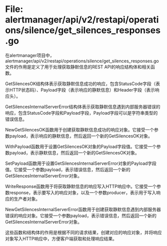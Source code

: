 # File: alertmanager/api/v2/restapi/operations/silence/get_silences_responses.go

在alertmanager项目中，alertmanager/api/v2/restapi/operations/silence/get_silences_responses.go文件的作用是定义了用于处理获取静默信息的REST API的响应结构体和相关函数。

GetSilencesOK结构体表示获取静默信息成功的响应，包含StatusCode字段（表示HTTP状态码）、Payload字段（表示响应的静默信息）和Header字段（表示响应头）。

GetSilencesInternalServerError结构体表示获取静默信息遇到内部服务器错误的响应，包含StatusCode字段和Payload字段，Payload字段可以是字符串类型的错误信息。

NewGetSilencesOK函数用于创建获取静默信息成功的响应对象。它接受一个参数payload，表示响应的静默信息，然后返回一个新的GetSilencesOK对象。

WithPayload函数用于设置GetSilencesOK对象的Payload字段值。它接受一个参数payload，表示静默信息，然后返回一个新的GetSilencesOK对象。

SetPayload函数用于设置GetSilencesInternalServerError对象的Payload字段值。它接受一个参数payload，表示错误信息，然后返回一个新的GetSilencesInternalServerError对象。

WriteResponse函数用于将获取静默信息的响应写入HTTP响应中。它接受一个参数response，表示要写入的响应对象，以及一个参数producer，表示用于写入响应的生产者对象。

NewGetSilencesInternalServerError函数用于创建获取静默信息遇到内部服务器错误的响应对象。它接受一个参数payload，表示错误信息，然后返回一个新的GetSilencesInternalServerError对象。

这些函数和结构体的作用是根据不同的请求结果，创建对应的响应对象，并将响应对象写入HTTP响应中，方便客户端获取和处理响应结果。

